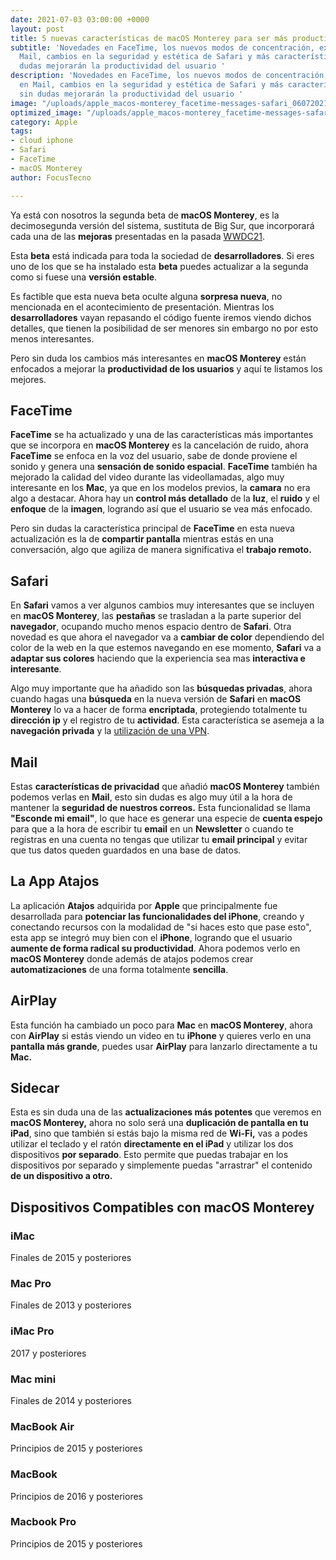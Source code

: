 ```yaml
---
date: 2021-07-03 03:00:00 +0000
layout: post
title: 5 nuevas características de macOS Monterey para ser más productivo
subtitle: 'Novedades en FaceTime, los nuevos modos de concentración, extensiones en
  Mail, cambios en la seguridad y estética de Safari y más características que sin
  dudas mejorarán la productividad del usuario '
description: 'Novedades en FaceTime, los nuevos modos de concentración, extensiones
  en Mail, cambios en la seguridad y estética de Safari y más características que
  sin dudas mejorarán la productividad del usuario '
image: "/uploads/apple_macos-monterey_facetime-messages-safari_06072021_big.jpg"
optimized_image: "/uploads/apple_macos-monterey_facetime-messages-safari_06072021_big.jpg"
category: Apple
tags:
- cloud iphone
- Safari
- FaceTime
- macOS Monterey
author: FocusTecno

---
```

Ya está con nosotros la segunda beta de **macOS Monterey**, es la decimosegunda versión del sistema, sustituta de Big Sur, que incorporará cada una de las **mejoras** presentadas en la pasada [WWDC21](https://focustecno.com/todo-lo-que-apple-podria-anunciar-en-wwdc-2021/ "WWDC21").

Esta **beta** está indicada para toda la sociedad de **desarrolladores**. Si eres uno de los que se ha instalado esta **beta** puedes actualizar a la segunda como si fuese una **versión estable**.

Es factible que esta nueva beta oculte alguna **sorpresa nueva**, no mencionada en el acontecimiento de presentación. Mientras los **desarrolladores** vayan repasando el código fuente iremos viendo dichos detalles, que tienen la posibilidad de ser menores sin embargo no por esto menos interesantes.

Pero sin duda los cambios más interesantes en **macOS Monterey** están enfocados a mejorar la **productividad de los usuarios** y aquí te listamos los mejores.

## FaceTime

**FaceTime** se ha actualizado y una de las características más importantes que se incorpora en **macOS Monterey** es la cancelación de ruido, ahora **FaceTime** se enfoca en la voz del usuario, sabe de donde proviene el sonido y genera una **sensación de sonido espacial**. **FaceTime** también ha mejorado la calidad del video durante las videollamadas, algo muy interesante en los **Mac**, ya que en los modelos previos, la **camara** no era algo a destacar. Ahora hay un **control más detallado** de la **luz**, el **ruido** y el **enfoque** de la **imagen**, logrando así que el usuario se vea más enfocado.

Pero sin dudas la característica principal de **FaceTime** en esta nueva actualización es la de **compartir pantalla** mientras estás en una conversación, algo que agiliza de manera significativa el **trabajo remoto.**

## Safari

En **Safari** vamos a ver algunos cambios muy interesantes que se incluyen en **macOS Monterey**, las **pestañas** se trasladan a la parte superior del **navegador**, ocupando mucho menos espacio dentro de **Safari**. Otra novedad es que ahora el navegador va a **cambiar de color** dependiendo del color de la web en la que estemos navegando en ese momento, **Safari** va a **adaptar sus colores** haciendo que la experiencia sea mas **interactiva e interesante**.

Algo muy importante que ha añadido son las **búsquedas privadas**, ahora cuando hagas una **búsqueda** en la nueva versión de **Safari** en **macOS Monterey** lo va a hacer de forma **encriptada**, protegiendo totalmente tu **dirección ip** y el registro de tu **actividad**. Esta característica se asemeja a la **navegación privada** y la [utilización de una VPN](https://bit.ly/nordvpn-focus "NordVPN").

## Mail

Estas **características de privacidad** que añadió **macOS Monterey** también podemos verlas en **Mail**, esto sin dudas es algo muy útil a la hora de mantener la **seguridad de nuestros correos.** Esta funcionalidad se llama **"Esconde mi email"**, lo que hace es generar una especie de **cuenta espejo** para que a la hora de escribir tu **email** en un **Newsletter** o cuando te registras en una cuenta no tengas que utilizar tu **email principal** y evitar que tus datos queden guardados en una base de datos.

## La App Atajos

La aplicación **Atajos** adquirida por **Apple** que principalmente fue desarrollada para **potenciar las funcionalidades del iPhone**, creando y conectando recursos con la modalidad de "si haces esto que pase esto", esta app se integró muy bien con el **iPhone**, logrando que el usuario **aumente de forma radical su productividad**. Ahora podemos verlo en **macOS Monterey** donde además de atajos podemos crear **automatizaciones** de una forma totalmente **sencilla**.

## AirPlay

Esta función ha cambiado un poco para **Mac** en **macOS Monterey**, ahora con **AirPlay** si estás viendo un video en tu **iPhone** y quieres verlo en una **pantalla más grande**, puedes usar **AirPlay** para lanzarlo directamente a tu **Mac.**

## Sidecar

Esta es sin duda una de las **actualizaciones más potentes** que veremos en **macOS Monterey,** ahora no solo será una **duplicación de pantalla en tu iPad**, sino que también si estás bajo la misma red de **Wi-Fi,** vas a podes utilizar el teclado y el ratón **directamente en el iPad** y utilizar los dos dispositivos **por separado**. Esto permite que puedas trabajar en los dispositivos por separado y simplemente puedas "arrastrar" el contenido **de un dispositivo a otro.**

## Dispositivos Compatibles con macOS Monterey

### iMac

Finales de 2015 y posteriores

### Mac Pro

Finales de 2013 y posteriores

### iMac Pro

2017 y posteriores

### Mac mini

Finales de 2014 y posteriores

### MacBook Air

Principios de 2015 y posteriores

### MacBook

Principios de 2016 y posteriores

### Macbook Pro

Principios de 2015 y posteriores
